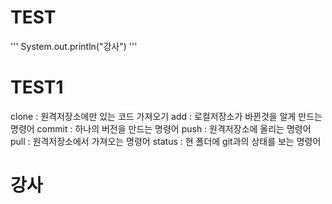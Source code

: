 # TEST
'''
System.out.println("강사")
'''


# TEST1
clone : 원격저장소에만 있는 코드 가져오기
add : 로컬저장소가 바뀐것을 알게 만드는 명령어
commit :  하나의 버전을 만드는 명령어
push : 원격저장소에 올리는 명령어
pull : 원격저장소에서 가져오는 명령어
status : 현 폴더에 git과의 상태를 보는 명령어


# 강사